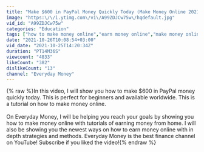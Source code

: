 ```yaml
---
title: "Make $600 in PayPal Money Quickly Today (Make Money Online 2021)"
image: "https:\/\/i.ytimg.com\/vi\/A99ZDJCw75w\/hqdefault.jpg"
vid_id: "A99ZDJCw75w"
categories: "Education"
tags: ["how to make money online","earn money online","make money online"]
date: "2021-10-26T10:08:54+03:00"
vid_date: "2021-10-25T14:20:34Z"
duration: "PT14M36S"
viewcount: "4833"
likeCount: "382"
dislikeCount: "13"
channel: "Everyday Money"
---
```

{% raw %}In this video, I will show you how to make $600 in PayPal money quickly today. This is perfect for beginners and available worldwide. This is a tutorial on how to make money online.<br /><br />On Everyday Money, I will be helping you reach your goals by showing you how to make money online with tutorials of earning money from home. I will also be showing you the newest ways on how to earn money online with in depth strategies and methods. Everyday Money is the best finance channel on YouTube! Subscribe if you liked the video!{% endraw %}
